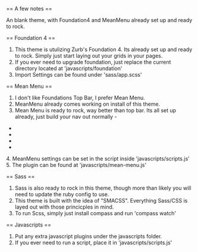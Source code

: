 == A few notes == 

An blank theme, with Foundation4 and MeanMenu already set up and ready to rock.

== Foundation 4 ==

1. This theme is utulizing Zurb's Foundation 4. Its already set up and ready to rock. Simply just start laying out your grids in your pages.
2. If you ever need to upgrade foundation, just replace the current directory located at 'javascripts/foundation'
3. Import Settings can be found under 'sass/app.scss'

== Mean Menu ==
1. I don't like Foundations Top Bar, I prefer Mean Menu.
2. MeanMenu already comes working on install of this theme.
3. Mean Menu is ready to rock, way better than top bar. Its all set up already, just build your nav out normally  -
<nav>
	<ul>
		<li></li>
		<li></li>
		<li></li>
		<li></li>
	</ul>
</nav>
4. MeanMenu settings can be set in the script inside 'javascripts/scripts.js'
5. The plugin can be found at 'javascripts/mean-menu.js'

== Sass == 

1. Sass is also ready to rock in this theme, though more than likely you will need to update the ruby config to use.
2. This theme is built with the idea of "SMACSS". Everything Sass/CSS is layed out with those princicples in mind. 
3. To run Scss, simply just install compass and run 'compass watch'

== Javascripts == 

1. Put any extra javascript plugins under the javascripts folder.
2. If you ever need to run a script, place it in 'javascripts/scripts.js'

